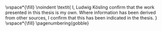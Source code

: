 <!-- This page is for an official declaration. -->

\vspace*{\fill}
\noindent
\textit{
I, Ludwig Kösling confirm that the work presented in this thesis is my own. Where information has been derived from other sources, I confirm that this has been indicated in the thesis.
}
\vspace*{\fill}
\pagenumbering{gobble}

### 
